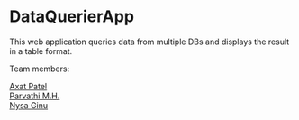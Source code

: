 # DataQuerierApp
This web application queries data from multiple DBs and displays the result in a table format.

Team members:

[Axat Patel](https://github.com/Axat-2102)</br>
[Parvathi M.H.](https://github.com/Parvathi-m-h)</br>
[Nysa Ginu](https://github.com/nysa-ginu)
